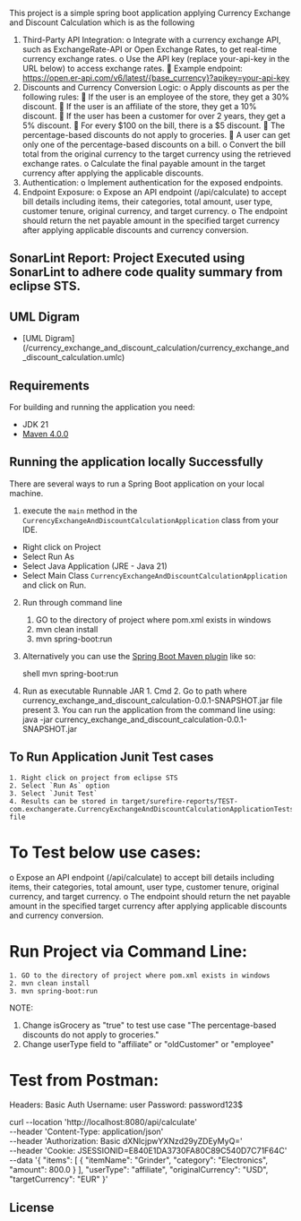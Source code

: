 This project is a simple spring boot application applying Currency Exchange and Discount Calculation which is as the following

1.	Third-Party API Integration:
	o	Integrate with a currency exchange API, such as ExchangeRate-API or Open Exchange Rates, to get real-time currency exchange rates.
	o	Use the API key (replace your-api-key in the URL below) to access exchange rates.
		Example endpoint: https://open.er-api.com/v6/latest/{base_currency}?apikey=your-api-key
2.	Discounts and Currency Conversion Logic:
	o	Apply discounts as per the following rules:
			If the user is an employee of the store, they get a 30% discount.
			If the user is an affiliate of the store, they get a 10% discount.
			If the user has been a customer for over 2 years, they get a 5% discount.
			For every $100 on the bill, there is a $5 discount.
			The percentage-based discounts do not apply to groceries.
			A user can get only one of the percentage-based discounts on a bill.
	o	Convert the bill total from the original currency to the target currency using the retrieved exchange rates.
	o	Calculate the final payable amount in the target currency after applying the applicable discounts.
3.	Authentication:
	o	Implement authentication for the exposed endpoints. 
4.	Endpoint Exposure:
	o	Expose an API endpoint (/api/calculate) to accept bill details including items, their categories, total amount, user type, customer tenure, original currency, and target currency.
	o	The endpoint should return the net payable amount in the specified target currency after applying applicable discounts and currency conversion.

## SonarLint Report: Project Executed using SonarLint to adhere code quality summary from eclipse STS.

## UML Digram

- [UML Digram] (/currency_exchange_and_discount_calculation/currency_exchange_and_discount_calculation.umlc)

## Requirements

For building and running the application you need:

- JDK 21
- [Maven 4.0.0](https://maven.apache.org)

## Running the application locally Successfully

There are several ways to run a Spring Boot application on your local machine. 
1. execute the `main` method in the `CurrencyExchangeAndDiscountCalculationApplication` class from your IDE.
  - Right click on Project
  - Select Run As
  - Select Java Application (JRE - Java 21)
  - Select Main Class `CurrencyExchangeAndDiscountCalculationApplication` and click on Run.
  
2. Run through command line 
	1. GO to the directory of project where pom.xml exists in windows
	2. mvn clean install
	3. mvn spring-boot:run

3. Alternatively you can use the [Spring Boot Maven plugin](https://docs.spring.io/spring-boot/docs/current/reference/html/build-tool-plugins-maven-plugin.html) like so:

	shell
	mvn spring-boot:run

4. Run as executable Runnable JAR 
        1. Cmd
        2. Go to path where currency_exchange_and_discount_calculation-0.0.1-SNAPSHOT.jar file present
        3. You can run the application from the command line using:
            java -jar currency_exchange_and_discount_calculation-0.0.1-SNAPSHOT.jar

## To Run Application Junit Test cases
	1. Right click on project from eclipse STS
	2. Select `Run As` option
	3. Select `Junit Test`
	4. Results can be stored in target/surefire-reports/TEST-com.exchangerate.CurrencyExchangeAndDiscountCalculationApplicationTests.xml file


To Test below use cases:
==============================
o	Expose an API endpoint (/api/calculate) to accept bill details including items, their categories, total amount, user type,
 customer tenure, original currency, and target currency.
o	The endpoint should return the net payable amount in the specified target currency after applying applicable discounts and currency conversion.

Run Project via Command Line:
====================================
	1. GO to the directory of project where pom.xml exists in windows
	2. mvn clean install
	3. mvn spring-boot:run

NOTE: 
  1. Change isGrocery as "true" to test use case "The percentage-based discounts do not apply to groceries."
  2. Change userType field to "affiliate" or "oldCustomer" or "employee"

Test from Postman:
===========================

Headers:
Basic Auth
Username: user
Password: password123$

curl --location 'http://localhost:8080/api/calculate' \
--header 'Content-Type: application/json' \
--header 'Authorization: Basic dXNlcjpwYXNzd29yZDEyMyQ=' \
--header 'Cookie: JSESSIONID=E840E1DA3730FA80C89C540D7C71F64C' \
--data '{
    "items": [
        {
            "itemName": "Grinder",
            "category": "Electronics",
            "amount": 800.0
        }
    ],
    "userType": "affiliate",
    "originalCurrency": "USD",
    "targetCurrency": "EUR"
}'

## License